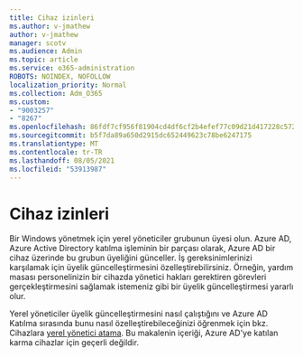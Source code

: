 ```yaml
---
title: Cihaz izinleri
ms.author: v-jmathew
author: v-jmathew
manager: scotv
ms.audience: Admin
ms.topic: article
ms.service: o365-administration
ROBOTS: NOINDEX, NOFOLLOW
localization_priority: Normal
ms.collection: Adm_O365
ms.custom:
- "9003257"
- "8267"
ms.openlocfilehash: 86fdf7cf956f81904cd4df6cf2b4efef77c09d21d417228c5722f5afcbe5727f
ms.sourcegitcommit: b5f7da89a650d2915dc652449623c78be6247175
ms.translationtype: MT
ms.contentlocale: tr-TR
ms.lasthandoff: 08/05/2021
ms.locfileid: "53913987"
---
```

# <a name="device-permissions"></a>Cihaz izinleri

Bir Windows yönetmek için yerel yöneticiler grubunun üyesi olun. Azure AD, Azure Active Directory katılma işleminin bir parçası olarak, Azure AD bir cihaz üzerinde bu grubun üyeliğini günceller. İş gereksinimlerinizi karşılamak için üyelik güncelleştirmesini özelleştirebilirsiniz. Örneğin, yardım masası personelinizin bir cihazda yönetici hakları gerektiren görevleri gerçekleştirmesini sağlamak istemeniz gibi bir üyelik güncelleştirmesi yararlı olur.

Yerel yöneticiler üyelik güncelleştirmesini nasıl çalıştığını ve Azure AD Katılma sırasında bunu nasıl özelleştirebileceğinizi öğrenmek için bkz. Cihazlara [yerel yönetici atama](https://docs.microsoft.com/azure/active-directory/devices/assign-local-admin). Bu makalenin içeriği, Azure AD'ye katılan karma cihazlar için geçerli değildir.
